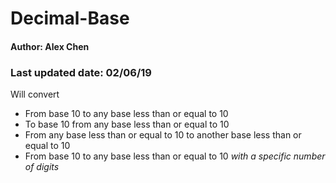 # Decimal-Base
#### Author: Alex Chen
### Last updated date: 02/06/19

Will convert
* From base 10 to any base less than or equal to 10
* To base 10 from any base less than or equal to 10
* From any base less than or equal to 10 to another base less than or equal to 10
* From base 10 to any base less than or equal to 10 *with a specific number of digits*
